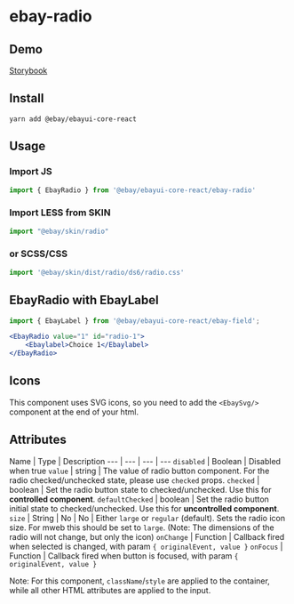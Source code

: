 # ebay-radio

## Demo
[Storybook](https://opensource.ebay.com/ebayui-core-react/main/?path=/story/ebay-radio--default-radio-button)

## Install
```
yarn add @ebay/ebayui-core-react
```

## Usage

### Import JS
```jsx harmony
import { EbayRadio } from '@ebay/ebayui-core-react/ebay-radio'
```

### Import LESS from SKIN
```jsx harmony
import "@ebay/skin/radio"
```

### or SCSS/CSS
```jsx harmony
import '@ebay/skin/dist/radio/ds6/radio.css'
```

## EbayRadio with EbayLabel
```jsx harmony
import { EbayLabel } from '@ebay/ebayui-core-react/ebay-field';

<EbayRadio value="1" id="radio-1">
    <Ebaylabel>Choice 1</Ebaylabel>
</EbayRadio>
```

## Icons
This component uses SVG icons, so you need to add the `<EbaySvg/>` component at the end of your html.

## Attributes

Name | Type | Description
--- | --- | --- | ---
`disabled` | Boolean | Disabled when true
`value` | string | The value of radio button component. For the radio checked/unchecked state, please use `checked` props.
`checked` | boolean | Set the radio button state to checked/unchecked. Use this for **controlled component**.
`defaultChecked` | boolean | Set the radio button initial state to checked/unchecked. Use this for **uncontrolled component**.
`size` | String | No | No | Either `large` or `regular` (default). Sets the radio icon size. For mweb this should be set to `large`. (Note: The dimensions of the radio will not change, but only the icon)
`onChange` | Function | Callback fired when selected is changed, with param `{ originalEvent, value }`
`onFocus` | Function | Callback fired when button is focused, with param `{ originalEvent, value }`

Note: For this component, `className`/`style` are applied to the container, while all other HTML attributes are applied to the input.
